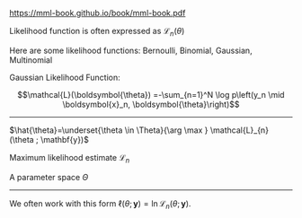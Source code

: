https://mml-book.github.io/book/mml-book.pdf

Likelihood function is often expressed as $\mathcal{L}_{n}(\theta)$

Here are some likelihood functions: Bernoulli, Binomial, Gaussian, Multinomial

Gaussian Likelihood Function:

$$\mathcal{L}(\boldsymbol{\theta}) =-\sum_{n=1}^N \log p\left(y_n \mid \boldsymbol{x}_n, \boldsymbol{\theta}\right)$$





------

$\hat{\theta}=\underset{\theta \in \Theta}{\arg \max } \mathcal{L}_{n}(\theta ; \mathbf{y})$

Maximum likelihood estimate $\mathcal{L}_{n}$  

A parameter space $\Theta$

---------------
We often work with this form $\ell(\theta ; \mathbf{y})=\ln \mathcal{L}_{n}(\theta ; \mathbf{y}) .$



